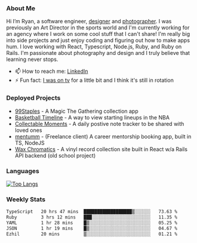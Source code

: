 ### About Me
Hi I’m Ryan, a software engineer, [designer](https://www.denvermullets.com/video) and [photographer](https://www.denvermullets.com/). I was previously an Art Director in the sports world and I'm currently working for an agency where I work on some cool stuff that I can't share! I'm really big into side projects and just enjoy coding and figuring out how to make apps hum. I love working with React, Typescript, Node.js, Ruby, and Ruby on Rails. I'm passionate about photography and design and I truly believe that learning never stops.

- 📫 How to reach me: [LinkedIn](https://www.linkedin.com/in/ryanvaznis)
- ⚡ Fun fact: [I was on tv](https://vimeo.com/381425882) for a little bit and I think it's still in rotation

### Deployed Projects
- [99Staples](https://www.99staples.com/collections/denvermullets/9) - A Magic The Gathering collection app
- [Basketball Timeline](https://basketball-timeline.com/?team=PHO&year=2023) - A way to view starting lineups in the NBA
- [Collectable Moments](https://collectablemoments.com) - A daily postive note tracker to be shared with loved ones
- [mentumm](https://portal.mentumm.com/) - (Freelance client) A career mentorship booking app, built in TS, NodeJS
- [Wax Chromatics](https://waxchromatics.com) - A vinyl record collection site built in React w/a Rails API backend (old school project)

### Languages
[![Top Langs](https://github-readme-stats-redux-5pa1-denvermullets.vercel.app/api/top-langs/?username=denvermullets&layout=compact&langs_count=10)](https://github.com/denvermullets)



### Weekly Stats
<!--START_SECTION:waka-->

```txt
TypeScript   20 hrs 47 mins  ██████████████████▒░░░░░░   73.63 %
Ruby         3 hrs 12 mins   ███░░░░░░░░░░░░░░░░░░░░░░   11.35 %
YAML         1 hr 28 mins    █▒░░░░░░░░░░░░░░░░░░░░░░░   05.25 %
JSON         1 hr 19 mins    █▒░░░░░░░░░░░░░░░░░░░░░░░   04.67 %
Ezhil        20 mins         ▒░░░░░░░░░░░░░░░░░░░░░░░░   01.21 %
```

<!--END_SECTION:waka-->
